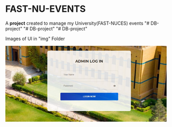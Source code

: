 # FAST-NU-EVENTS
A **project** created to manage my University(FAST-NUCES) events
"# DB-project" 
"# DB-project" 
"# DB-project" 

Images of UI in "img" Folder

![ADMIN_LOGIN](img/AdminLogin.png)


